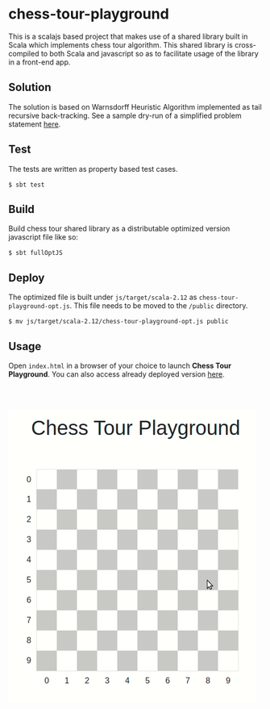 # chess-tour-playground
This is a scalajs based project that makes use of a shared library built in Scala which implements chess tour algorithm. This shared library is cross-compiled to both Scala and javascript so as to facilitate usage of the library in a front-end app.

## Solution
The solution is based on Warnsdorff Heuristic Algorithm implemented as tail recursive back-tracking. See a sample dry-run of a simplified problem statement [here](https://docs.google.com/spreadsheets/d/13-e_vpze8RIx9d_2ZaKqY4_NoKBgP1p4cKifGu-lvhg/edit?usp=sharing).

## Test
The tests are written as property based test cases.
```
$ sbt test
```

## Build
Build chess tour shared library as a distributable optimized version javascript file like so:
```
$ sbt fullOptJS
```

## Deploy
The optimized file is built under `js/target/scala-2.12` as `chess-tour-playground-opt.js`. This file needs to be moved to the `/public` directory.
```
$ mv js/target/scala-2.12/chess-tour-playground-opt.js public
```

## Usage
Open `index.html` in a browser of your choice to launch **Chess Tour Playground**. You can also access already deployed version [here](https://iamsmkr.github.io/chess-tour-playground/).

<br/>
<br/>

![Chess Tour Demo](https://github.com/iamsmkr/chess-tour-playground/blob/main/public/chess-tour.gif)
